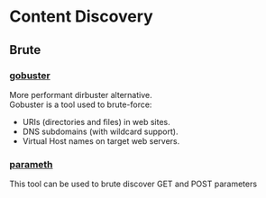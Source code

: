 # Content Discovery

## Brute
### [gobuster](https://github.com/OJ/gobuster)
More performant dirbuster alternative.<br>
Gobuster is a tool used to brute-force:

* URIs (directories and files) in web sites.
* DNS subdomains (with wildcard support).
* Virtual Host names on target web servers.

### [parameth](https://github.com/mak-/parameth)
This tool can be used to brute discover GET and POST parameters
